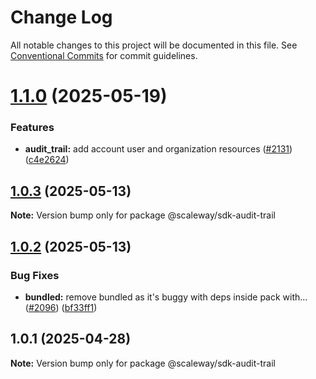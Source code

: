# Change Log

All notable changes to this project will be documented in this file.
See [Conventional Commits](https://conventionalcommits.org) for commit guidelines.

# [1.1.0](https://github.com/scaleway/scaleway-sdk-js/compare/@scaleway/sdk-audit-trail@1.0.3...@scaleway/sdk-audit-trail@1.1.0) (2025-05-19)

### Features

- **audit_trail:** add account user and organization resources ([#2131](https://github.com/scaleway/scaleway-sdk-js/issues/2131)) ([c4e2624](https://github.com/scaleway/scaleway-sdk-js/commit/c4e2624931c2c2296dd98c6a715dd3911d854e16))

## [1.0.3](https://github.com/scaleway/scaleway-sdk-js/compare/@scaleway/sdk-audit-trail@1.0.2...@scaleway/sdk-audit-trail@1.0.3) (2025-05-13)

**Note:** Version bump only for package @scaleway/sdk-audit-trail

## [1.0.2](https://github.com/scaleway/scaleway-sdk-js/compare/@scaleway/sdk-audit-trail@1.0.1...@scaleway/sdk-audit-trail@1.0.2) (2025-05-13)

### Bug Fixes

- **bundled:** remove bundled as it's buggy with deps inside pack with… ([#2096](https://github.com/scaleway/scaleway-sdk-js/issues/2096)) ([bf33ff1](https://github.com/scaleway/scaleway-sdk-js/commit/bf33ff1f9cdd951add94817dac27239c86ef5437))

## 1.0.1 (2025-04-28)

**Note:** Version bump only for package @scaleway/sdk-audit-trail
